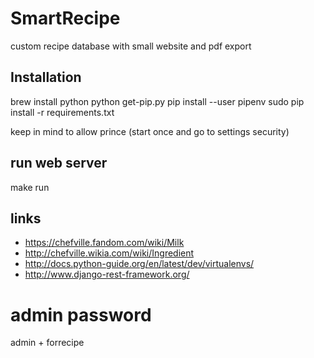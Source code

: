 # SmartRecipe

custom recipe database with small website and pdf export

## Installation

brew install python
python get-pip.py
pip install --user pipenv
sudo pip install -r requirements.txt

keep in mind to allow prince (start once and go to settings security)

## run web server

make run

## links

- https://chefville.fandom.com/wiki/Milk
- http://chefville.wikia.com/wiki/Ingredient
- http://docs.python-guide.org/en/latest/dev/virtualenvs/
- http://www.django-rest-framework.org/

# admin password
admin + forrecipe